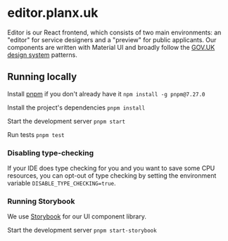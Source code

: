 # editor.planx.uk

Editor is our React frontend, which consists of two main environments: an "editor" for service designers and a "preview" for public applicants. Our components are written with Material UI and broadly follow the [GOV.UK design system](https://design-system.service.gov.uk/) patterns. 

## Running locally

Install [pnpm](https://pnpm.io) if you don't already have it `npm install -g pnpm@7.27.0`

Install the project's dependencies `pnpm install`

Start the development server `pnpm start`

Run tests `pnpm test`

### Disabling type-checking

If your IDE does type checking for you and you want to save some CPU resources,
you can opt-out of type checking by setting the environment variable
`DISABLE_TYPE_CHECKING=true`.

### Running Storybook

We use [Storybook](https://storybook.js.org/) for our UI component library.

Start the development server `pnpm start-storybook`
